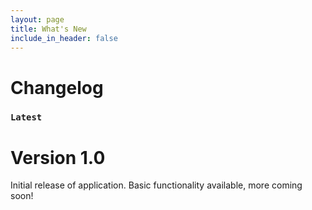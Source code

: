 ```yaml
---
layout: page
title: What's New
include_in_header: false
---
```


# Changelog

### `Latest`
# **Version 1.0**
Initial release of application. Basic functionality available, more coming soon!

